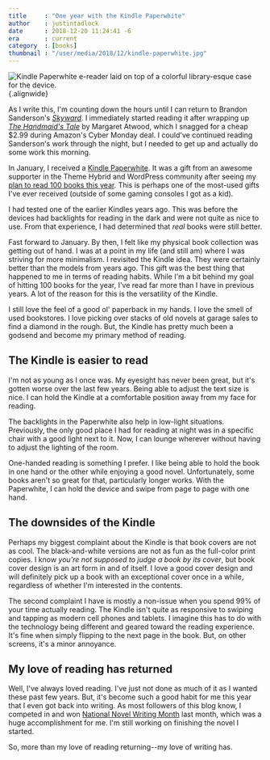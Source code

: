 ```yaml
---
title     : "One year with the Kindle Paperwhite"
author    : justintadlock
date      : 2018-12-20 11:24:41 -6
era       : current
category  : [books]
thumbnail : "/user/media/2018/12/kindle-paperwhite.jpg"
---
```


![Kindle Paperwhite e-reader laid on top of a colorful library-esque case for the device.](http://justintadlock.com/user/media/2018/12/kindle-paperwhite.jpg){.alignwide}

As I write this, I'm counting down the hours until I can return to Brandon Sanderson's _[Skyward](https://www.amazon.com/Skyward-Brandon-Sanderson-ebook/dp/B07BJLB5LY/?tag=justtadl-20)_.  I immediately started reading it after wrapping up _[The Handmaid's Tale](https://www.amazon.com/Handmaids-Tale-Margaret-Atwood-ebook/dp/B003JFJHTS/?tag=justtadl-20)_ by Margaret Atwood, which I snagged for a cheap $2.99 during Amazon's Cyber Monday deal.  I could've continued reading Sanderson's work through the night, but I needed to get up and actually do some work this morning.

In January, I received a [Kindle Paperwhite](https://www.amazon.com/gp/product/B07CXG6C9W/?tag=justtadl-20).  It was a gift from an awesome supporter in the Theme Hybrid and WordPress community after seeing my [plan to read 100 books this year](http://justintadlock.com/archives/2018/01/01/2018-the-year-of-books).  This is perhaps one of the most-used gifts I've ever received (outside of some gaming consoles I got as a kid).

I had tested one of the earlier Kindles years ago.  This was before the devices had backlights for reading in the dark and were not quite as nice to use.  From that experience, I had determined that _real_ books were still better.

Fast forward to January.  By then, I felt like my physical book collection was getting out of hand.  I was at a point in my life (and still am) where I was striving for more minimalism.  I revisited the Kindle idea.  They were certainly better than the models from years ago.  This gift was the best thing that happened to me in terms of reading habits.  While I'm a bit behind my goal of hitting 100 books for the year, I've read far more than I have in previous years.  A lot of the reason for this is the versatility of the Kindle.

I still love the feel of a good ol' paperback in my hands.  I love the smell of used bookstores.  I love picking over stacks of old novels at garage sales to find a diamond in the rough.  But, the Kindle has pretty much been a godsend and become my primary method of reading.

## The Kindle is easier to read

I'm not as young as I once was.  My eyesight has never been great, but it's gotten worse over the last few years.  Being able to adjust the text size is nice.  I can hold the Kindle at a comfortable position away from my face for reading.

The backlights in the Paperwhite also help in low-light situations.  Previously, the only good place I had for reading at night was in a specific chair with a good light next to it.  Now, I can lounge wherever without having to adjust the lighting of the room.

One-handed reading is something I prefer.  I like being able to hold the book in one hand or the other while enjoying a good novel.  Unfortunately, some books aren't so great for that, particularly longer works.  With the Paperwhite, I can hold the device and swipe from page to page with one hand.

## The downsides of the Kindle

Perhaps my biggest complaint about the Kindle is that book covers are not as cool.  The black-and-white versions are not as fun as the full-color print copies.  I know _you're not supposed to judge a book by its cover_, but book cover design is an art form in and of itself.  I love a good cover design and will definitely pick up a book with an exceptional cover once in a while, regardless of whether I'm interested in the contents.

The second complaint I have is mostly a non-issue when you spend 99% of your time actually reading.  The Kindle isn't quite as responsive to swiping and tapping as modern cell phones and tablets.  I imagine this has to do with the technology being different and geared toward the reading experience.  It's fine when simply flipping to the next page in the book.  But, on other screens, it's a minor annoyance.

## My love of reading has returned

Well, I've always loved reading.  I've just not done as much of it as I wanted these past few years.  But, it's become such a good habit for me this year that I even got back into writing.  As most followers of this blog know, I competed in and won [National Novel Writing Month](http://justintadlock.com/archives/2018/12/01/nanowrimo-2018-and-beyond) last month, which was a huge accomplishment for me.  I'm still working on finishing the novel I started.

So, more than my love of reading returning--my love of writing has.
